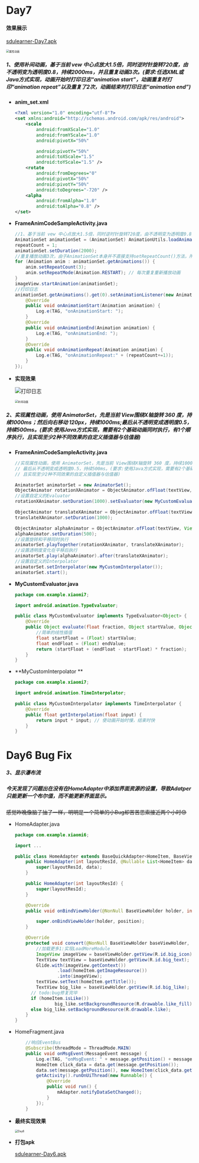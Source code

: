 # Day7

#### 效果展示

[sdulearner-Day7.apk](Xiaomi7/app/release/sdulearner-Day7.apk)

<img src="./images/Day7/Screen_recording_20240607_213739.gif" alt="属性动画" title="属性动画" style="zoom:50%;"/>

##### 1、使用补间动画，基于当前 vew 中心点放大1.5倍，同时逆时针旋转720度，由不透明变为透明度0.8，持续2000ms，并且重复动画3次。(要求:任选XML或Java方式实现，动画开始时打印日志“animation start”，动画重复时打印“animation repeat”以及重复了2次，动画结束时打印日志“animation end”)

* **anim_set.xml**

  ```xml
  <?xml version="1.0" encoding="utf-8"?>
  <set xmlns:android="http://schemas.android.com/apk/res/android">
      <scale
          android:fromXScale="1.0"
          android:fromYScale="1.0"
          android:pivotX="50%"
  
          android:pivotY="50%"
          android:toXScale="1.5"
          android:toYScale="1.5" />
      <rotate
          android:fromDegrees="0"
          android:pivotX="50%"
          android:pivotY="50%"
          android:toDegrees="-720" />
      <alpha
          android:fromAlpha="1.0"
          android:toAlpha="0.8" />
  </set>
  ```

* **FrameAnimCodeSampleActivity.java**

  ```java
  //1、基于当前 vew 中心点放大1.5倍，同时逆时针旋转720度，由不透明变为透明度0.8，持续2000ms，并且重复动画3次
  AnimationSet animationSet = (AnimationSet) AnimationUtils.loadAnimation(this, R.anim.anim_set);
  repeatCount = 1;
  animationSet.setDuration(2000);
  //重复播放动画3次，由于AnimationSet本身并不直接支持setRepeatCount()方法，所以为每个子动画设置重复次数
  for (Animation anim : animationSet.getAnimations()) {
      anim.setRepeatCount(3);
      anim.setRepeatMode(Animation.RESTART); // 每次重复重新播放动画
  }
  imageView.startAnimation(animationSet);
  //打印日志
  animationSet.getAnimations().get(0).setAnimationListener(new Animation.AnimationListener() {
      @Override
      public void onAnimationStart(Animation animation) {
          Log.e(TAG, "onAnimationStart: ");
      }
      @Override
      public void onAnimationEnd(Animation animation) {
          Log.e(TAG, "onAnimationEnd: ");
      }
      @Override
      public void onAnimationRepeat(Animation animation) {
          Log.e(TAG, "onAnimationRepeat:" + (repeatCount+=1));
      }
  });
  ```

* **实现效果**

  ![打印日志](./images/Day7/Snipaste_2024-06-07_21-04-20.png "打印日志")

  <img src="./images/Day7/Screen_recording_20240607_210206.gif" alt="补间动画" title="补间动画" style="zoom:50%;"/>



##### 2、实现属性动画，使用 AnimatorSet，先是当前 View围绕X轴旋转 360 度，持续1000ms；然后向右移动 120px，持续1000ms;最后从不透明变成透明度0.5，持续500ms。(要求:使用Java方式实现，需要有2个基础动画同时执行，有1个顺序执行，且实现至少2种不同效果的自定义插值器与估值器)

* **FrameAnimCodeSampleActivity.java**

  ```java
  //实现属性动画，使用 AnimatorSet，先是当前 View围绕X轴旋转 360 度，持续1000ms；然后向右移动120px，持续1000ms;
  // 最后从不透明变成透明度0.5，持续500ms。(要求:使用Java方式实现，需要有2个基础动画同时执行，有1个顺序执行，
  // 且实现至少2种不同效果的自定义插值器与估值器)
  
  AnimatorSet animatorSet = new AnimatorSet();
  ObjectAnimator rotationXAnimator = ObjectAnimator.ofFloat(textView, View.ROTATION_X, 0f, 360f);
  //设置自定义的Evaluator
  rotationXAnimator.setDuration(1000).setEvaluator(new MyCustomEvaluator());
  
  ObjectAnimator translateXAnimator = ObjectAnimator.ofFloat(textView, View.TRANSLATION_X, 0f, 120f);
  translateXAnimator.setDuration(1000);
  
  ObjectAnimator alphaAnimator = ObjectAnimator.ofFloat(textView, View.ALPHA, 1.0f, 0.5f);
  alphaAnimator.setDuration(500);
  //设置旋转和平移同时执行
  animatorSet.playTogether(rotationXAnimator, translateXAnimator);
  //设置透明度变化在平移后执行
  animatorSet.play(alphaAnimator).after(translateXAnimator);
  //设置自定义的Interpolator
  animatorSet.setInterpolator(new MyCustomInterpolator());
  animatorSet.start();
  ```

* **MyCustomEvaluator.java**

  ```java
  package com.example.xiaomi7;
  
  import android.animation.TypeEvaluator;
  
  public class MyCustomEvaluator implements TypeEvaluator<Object> {
      @Override
      public Object evaluate(float fraction, Object startValue, Object endValue) {
          //简单的线性插值
          float startFloat = (Float) startValue;
          float endFloat = (Float) endValue;
          return (startFloat + (endFloat - startFloat) * fraction);
      }
  }
  ```

* **MyCustomInterpolator **

  ```java
  package com.example.xiaomi7;
  
  import android.animation.TimeInterpolator;
  
  public class MyCustomInterpolator implements TimeInterpolator {
      @Override
      public float getInterpolation(float input) {
          return input * input; // 使动画开始时慢，结束时快
      }
  }
  ```

  

# Day6 Bug Fix

##### 3、**显示瀑布流**

##### 今天发现了问题出在没有在HomeAdapter中添加界面资源的设置，导致Adatper只能更新一个布尔值，而不能更新界面显示。

~~感觉昨晚像脑子抽了一样，明明是一个简单的小Bug却苦苦思索接近两个小时😓~~

* HomeAdapter.java

  ```java
  package com.example.xiaomi6;
  
  import ...
  
  public class HomeAdapter extends BaseQuickAdapter<HomeItem, BaseViewHolder> implements LoadMoreModule {
      public HomeAdapter(int layoutResId, @Nullable List<HomeItem> data) {
          super(layoutResId, data);
      }
  
      public HomeAdapter(int layoutResId) {
          super(layoutResId);
      }
  
      @Override
      public void onBindViewHolder(@NonNull BaseViewHolder holder, int position) {
  
          super.onBindViewHolder(holder, position);
      }
  
      @Override
      protected void convert(@NonNull BaseViewHolder baseViewHolder, HomeItem homeItem) {
          //加载更多1:实现LoadMoreModule
          ImageView imageView = baseViewHolder.getView(R.id.big_icon);
          TextView textView = baseViewHolder.getView(R.id.big_text);
          Glide.with(imageView.getContext())
                  .load(homeItem.getImageResource())
                  .into(imageView);
          textView.setText(homeItem.getTitle());
          TextView big_like = baseViewHolder.getView(R.id.big_like);
  		// todo:bug修复完毕
  		if (homeItem.isLike())
     			 big_like.setBackgroundResource(R.drawable.like_fill);
  		else big_like.setBackgroundResource(R.drawable.like);
      }
  }
  ```
  
* HomeFragment.java

  ```java
      //响应EventBus
      @Subscribe(threadMode = ThreadMode.MAIN)
      public void onMsgEvent(MessageEvent message) {
          Log.e(TAG, "onMsgEvent: " + message.getPosition() + message.isLike());
          HomeItem click_data = data.get(message.getPosition());
          data.set(message.getPosition(), new HomeItem(click_data.getTitle(), click_data.getImageResource(), message.isLike()));
          getActivity().runOnUiThread(new Runnable() {
              @Override
              public void run() {
                  mAdapter.notifyDataSetChanged();
              }
          });
      }
  ```
  
* **最终实现效果**

  <img src="./images/Day7/Screenrecording_20240607_195324.gif" alt="Day6" title="Day6" style="zoom:50%;" />
  
  
  
* **打包apk**

  [sdulearner-Day6.apk](./Xiaomi6/app/release/sdulearner-Day6.apk "sdulearner-Day6.apk")
  
  
  
  
